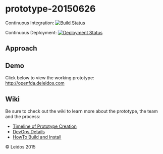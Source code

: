 # prototype-20150626

Continuous Integration:
[![Build Status](http://jenkins.openfda.deleidos.com:8080/buildStatus/icon?job=prototype-20150626_master)](http://jenkins.openfda.deleidos.com:8080/job/prototype-20150626_master/) 

Continuous Deployment:
[![Deployment Status](http://jenkins.openfda.deleidos.com:8080/job/Deploy_Prototype/badge/icon)](http://jenkins.openfda.deleidos.com:8080/job/Deploy_Prototype/)  

## Approach


## Demo
Click below to view the working prototype:  
http://openfda.deleidos.com

## Wiki
Be sure to check out the wiki to learn more about the prototype, the team and the process:
+ [Timeline of Prototype Creation](https://github.com/deleidos/prototype-20150626/wiki/Prototype-Timeline)
+ [DevOps Details](https://github.com/deleidos/prototype-20150626/wiki/DevOps)
+ [HowTo Build and Install](https://github.com/deleidos/prototype-20150626/wiki/Build-and-Install)

&copy; Leidos 2015
